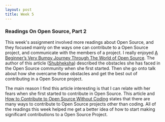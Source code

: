 ```yaml
---
layout: post
title: Week 5
---
```

### Readings On Open Source, Part 2

This week's assignment involved more readings about Open Source, and they focused mainly on the ways one can contribute to a Open Source project, and communicate with the members of a project. I really enjoyed [A Beginner’s Very Bumpy Journey Through The World of Open Source](https://medium.freecodecamp.org/a-beginners-very-bumpy-journey-through-the-world-of-open-source-4d108d540b39). The author of this article ([Shubheksha](https://medium.freecodecamp.org/@shubheksha)) described the obstacles she has faced in the Open Source community when she first started. Then she go onto talk about how she overcame those obstacles and get the best out of contributing in a Open Source project. 

The main reason I find this article interesting is that I can relate with her fears when she first started to contribute in Open Source. This article and [How to Contribute to Open Source Without Coding](https://icontribute.wordpress.com/how-to-contribute-to-open-source-without-coding/) states that there are many ways to contribute to Open Source projects other than coding. All of the readings this week helped me get a better idea of how to start making significant contributions to a Open Source Project.
